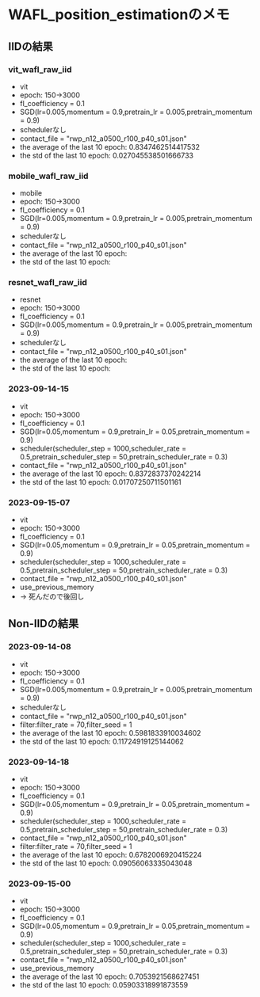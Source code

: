 # WAFL_position_estimationのメモ

## IIDの結果

### vit_wafl_raw_iid

- vit
- epoch: 150->3000
- fl_coefficiency = 0.1
- SGD(lr=0.005,momentum = 0.9,pretrain_lr = 0.005,pretrain_momentum = 0.9)
- schedulerなし
- contact_file = "rwp_n12_a0500_r100_p40_s01.json"
- the average of the last 10 epoch: 0.8347462514417532
- the std of the last 10 epoch: 0.027045538501666733

### mobile_wafl_raw_iid

- mobile
- epoch: 150->3000
- fl_coefficiency = 0.1
- SGD(lr=0.005,momentum = 0.9,pretrain_lr = 0.005,pretrain_momentum = 0.9)
- schedulerなし
- contact_file = "rwp_n12_a0500_r100_p40_s01.json"
- the average of the last 10 epoch:
- the std of the last 10 epoch:

### resnet_wafl_raw_iid

- resnet
- epoch: 150->3000
- fl_coefficiency = 0.1
- SGD(lr=0.005,momentum = 0.9,pretrain_lr = 0.005,pretrain_momentum = 0.9)
- schedulerなし
- contact_file = "rwp_n12_a0500_r100_p40_s01.json"
- the average of the last 10 epoch:
- the std of the last 10 epoch:

### 2023-09-14-15

- vit
- epoch: 150->3000
- fl_coefficiency = 0.1
- SGD(lr=0.05,momentum = 0.9,pretrain_lr = 0.05,pretrain_momentum = 0.9)
- scheduler(scheduler_step = 1000,scheduler_rate = 0.5,pretrain_scheduler_step = 50,pretrain_scheduler_rate = 0.3)
- contact_file = "rwp_n12_a0500_r100_p40_s01.json"
- the average of the last 10 epoch: 0.8372837370242214
- the std of the last 10 epoch: 0.01707250711501161

### 2023-09-15-07

- vit
- epoch: 150->3000
- fl_coefficiency = 0.1
- SGD(lr=0.05,momentum = 0.9,pretrain_lr = 0.05,pretrain_momentum = 0.9)
- scheduler(scheduler_step = 1000,scheduler_rate = 0.5,pretrain_scheduler_step = 50,pretrain_scheduler_rate = 0.3)
- contact_file = "rwp_n12_a0500_r100_p40_s01.json"
- use_previous_memory
- -> 死んだので後回し

## Non-IIDの結果

### 2023-09-14-08

- vit
- epoch: 150->3000
- fl_coefficiency = 0.1
- SGD(lr=0.005,momentum = 0.9,pretrain_lr = 0.005,pretrain_momentum = 0.9)
- schedulerなし
- contact_file = "rwp_n12_a0500_r100_p40_s01.json"
- filter:filter_rate = 70,filter_seed = 1
- the average of the last 10 epoch: 0.5981833910034602
- the std of the last 10 epoch: 0.11724919125144062

### 2023-09-14-18

- vit
- epoch: 150->3000
- fl_coefficiency = 0.1
- SGD(lr=0.05,momentum = 0.9,pretrain_lr = 0.05,pretrain_momentum = 0.9)
- scheduler(scheduler_step = 1000,scheduler_rate = 0.5,pretrain_scheduler_step = 50,pretrain_scheduler_rate = 0.3)
- contact_file = "rwp_n12_a0500_r100_p40_s01.json"
- filter:filter_rate = 70,filter_seed = 1
- the average of the last 10 epoch: 0.6782006920415224
- the std of the last 10 epoch: 0.09056063335043048

### 2023-09-15-00

- vit
- epoch: 150->3000
- fl_coefficiency = 0.1
- SGD(lr=0.05,momentum = 0.9,pretrain_lr = 0.05,pretrain_momentum = 0.9)
- scheduler(scheduler_step = 1000,scheduler_rate = 0.5,pretrain_scheduler_step = 50,pretrain_scheduler_rate = 0.3)
- contact_file = "rwp_n12_a0500_r100_p40_s01.json"
- use_previous_memory
- the average of the last 10 epoch: 0.7053921568627451
- the std of the last 10 epoch: 0.05903318991873559
